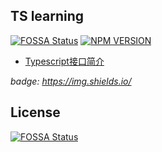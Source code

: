 ## TS learning
[![FOSSA Status](https://app.fossa.io/api/projects/git%2Bgithub.com%2Fsingcl%2Fr-ts.svg?type=shield)](https://app.fossa.io/projects/git%2Bgithub.com%2Fsingcl%2Fr-ts?ref=badge_shield)
[![NPM VERSION](https://img.shields.io/npm/v/@singcl/r-ts.svg?style=flat-square)](https://www.npmjs.com/package/@singcl/r-ts)


* [Typescript接口简介](./src/接口)

*badge: https://img.shields.io/*
## License
[![FOSSA Status](https://app.fossa.io/api/projects/git%2Bgithub.com%2Fsingcl%2Fr-ts.svg?type=large)](https://app.fossa.io/projects/git%2Bgithub.com%2Fsingcl%2Fr-ts?ref=badge_large)